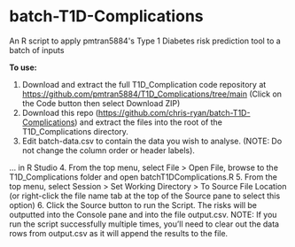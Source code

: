 # batch-T1D-Complications
An R script to apply pmtran5884's Type 1 Diabetes risk prediction tool to a batch of inputs

**To use:**
1.	Download and extract the full T1D_Complication code repository at https://github.com/pmtran5884/T1D_Complications/tree/main (Click on the Code button then select Download ZIP)
2.	Download this repo (https://github.com/chris-ryan/batch-T1D-Complications) and extract the files into the root of the T1D_Complications directory.
3.	Edit batch-data.csv to contain the data you wish to analyse.
(NOTE: Do not change the column order or header labels).

… in R Studio
4.	From the top menu, select File > Open File, browse to the T1D_Complications folder and open batchT1DComplications.R
5.	From the top menu, select Session > Set Working Directory > To Source File Location (or right-click the file name tab at the top of the Source pane to select this option)
6.	Click the Source button to run the Script. The risks will be outputted into the Console pane and into the file output.csv.
NOTE: If you run the script successfully multiple times, you’ll need to clear out the data rows from output.csv as it will append the results to the file.

